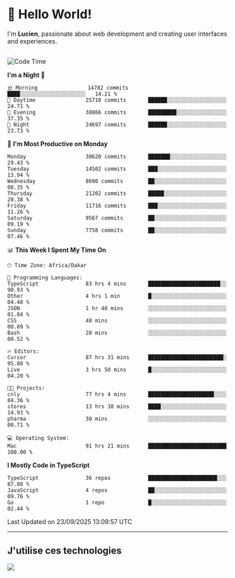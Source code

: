 # 👋 Hello World!

I'm **Lucien**, passionate about web development and creating user interfaces and experiences.

##

<!--START_SECTION:waka-->
![Code Time](http://img.shields.io/badge/Code%20Time-3%2C851%20hrs%2024%20mins-blue)

**I'm a Night 🦉** 

```text
🌞 Morning                14782 commits       ████░░░░░░░░░░░░░░░░░░░░░   14.21 % 
🌆 Daytime                25710 commits       ██████░░░░░░░░░░░░░░░░░░░   24.71 % 
🌃 Evening                38866 commits       █████████░░░░░░░░░░░░░░░░   37.35 % 
🌙 Night                  24697 commits       ██████░░░░░░░░░░░░░░░░░░░   23.73 % 
```
📅 **I'm Most Productive on Monday** 

```text
Monday                   30620 commits       ███████░░░░░░░░░░░░░░░░░░   29.43 % 
Tuesday                  14502 commits       ███░░░░░░░░░░░░░░░░░░░░░░   13.94 % 
Wednesday                8690 commits        ██░░░░░░░░░░░░░░░░░░░░░░░   08.35 % 
Thursday                 21202 commits       █████░░░░░░░░░░░░░░░░░░░░   20.38 % 
Friday                   11716 commits       ███░░░░░░░░░░░░░░░░░░░░░░   11.26 % 
Saturday                 9567 commits        ██░░░░░░░░░░░░░░░░░░░░░░░   09.19 % 
Sunday                   7758 commits        ██░░░░░░░░░░░░░░░░░░░░░░░   07.46 % 
```


📊 **This Week I Spent My Time On** 

```text
🕑︎ Time Zone: Africa/Dakar

💬 Programming Languages: 
TypeScript               83 hrs 4 mins       ███████████████████████░░   90.93 % 
Other                    4 hrs 1 min         █░░░░░░░░░░░░░░░░░░░░░░░░   04.40 % 
JSON                     1 hr 40 mins        ░░░░░░░░░░░░░░░░░░░░░░░░░   01.84 % 
CSS                      48 mins             ░░░░░░░░░░░░░░░░░░░░░░░░░   00.89 % 
Bash                     28 mins             ░░░░░░░░░░░░░░░░░░░░░░░░░   00.52 % 

🔥 Editors: 
Cursor                   87 hrs 31 mins      ████████████████████████░   95.80 % 
Live                     3 hrs 50 mins       █░░░░░░░░░░░░░░░░░░░░░░░░   04.20 % 

🐱‍💻 Projects: 
cnly                     77 hrs 4 mins       █████████████████████░░░░   84.36 % 
stores                   13 hrs 38 mins      ████░░░░░░░░░░░░░░░░░░░░░   14.93 % 
pharma                   38 mins             ░░░░░░░░░░░░░░░░░░░░░░░░░   00.71 % 

💻 Operating System: 
Mac                      91 hrs 21 mins      █████████████████████████   100.00 % 
```

**I Mostly Code in TypeScript** 

```text
TypeScript               36 repos            ██████████████████████░░░   87.80 % 
JavaScript               4 repos             ██░░░░░░░░░░░░░░░░░░░░░░░   09.76 % 
Go                       1 repo              █░░░░░░░░░░░░░░░░░░░░░░░░   02.44 % 
```




 Last Updated on 23/09/2025 13:09:57 UTC
<!--END_SECTION:waka-->
---

## J'utilise ces technologies

<p align="left">
  <a href="https://skillicons.dev">
    <img src="https://skillicons.dev/icons?i=ts,js,go,ruby,css,scss,tailwind,react,vite,nextjs,docker,figma,ableton" />
  </a>
</p>

